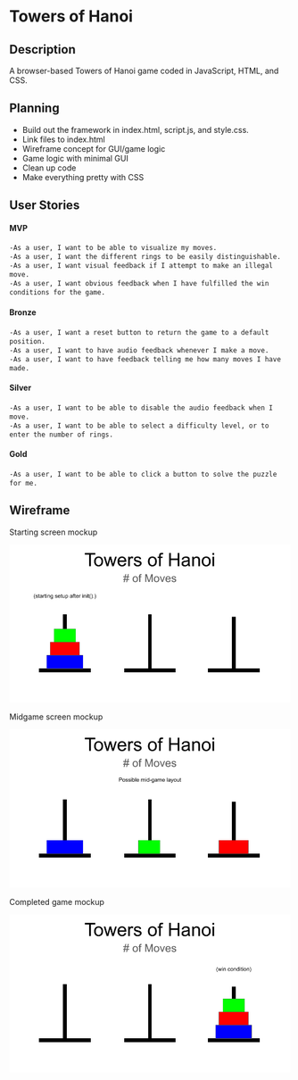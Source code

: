 # Towers of Hanoi

## Description

A browser-based Towers of Hanoi game coded in JavaScript, HTML, and CSS.

## Planning
<ul>
    <li>Build out the framework in index.html, script.js, and style.css.</li>
    <li>Link files to index.html</li>
    <li>Wireframe concept for GUI/game logic</li>
    <li>Game logic with minimal GUI</li>
    <li>Clean up code</li>
    <li>Make everything pretty with CSS</li>
</ul>

## User Stories

#### MVP
    -As a user, I want to be able to visualize my moves.
    -As a user, I want the different rings to be easily distinguishable.
    -As a user, I want visual feedback if I attempt to make an illegal move.
    -As a user, I want obvious feedback when I have fulfilled the win conditions for the game.

#### Bronze
    -As a user, I want a reset button to return the game to a default position.
    -As a user, I want to have audio feedback whenever I make a move.
    -As a user, I want to have feedback telling me how many moves I have made.

#### Silver
    -As a user, I want to be able to disable the audio feedback when I move.
    -As a user, I want to be able to select a difficulty level, or to enter the number of rings.

#### Gold
    -As a user, I want to be able to click a button to solve the puzzle for me.

## Wireframe

Starting screen mockup

![Towers of Hanoi Starting setup](assets/towers-of-hanoi-start.png)

Midgame screen mockup

![Towers of Hanoi Mid Game screen](assets/towers-of-hanoi-mid.png)

Completed game mockup

![Towers of Hanoi Completed Game](assets/towers-of-hanoi-complete.png)
